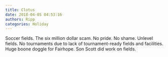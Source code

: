 ```yaml
---
title: Clotus
date: 2018-04-05 04:53:16
authors: Ripp
categories: Holiday
---
```


 Soccer fields. The six million dollar scam. No pride. No shame. Unlevel fields. No tournaments due to lack of tournament-ready fields and facilities. Huge boone doggle for Fairhope. Son Scott did work on fields.